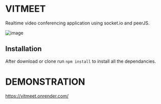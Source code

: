 # VITMEET
Realtime video conferencing application using socket.io and peerJS.


![image](https://user-images.githubusercontent.com/66016300/130554513-35cf9d17-a424-44bd-8b35-7509ebb05755.png)


## Installation 
After download or clone run `npm install` to install all the dependancies.

# DEMONSTRATION
https://vitmeet.onrender.com/


